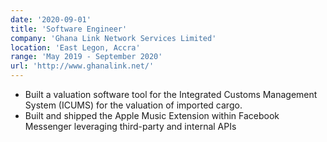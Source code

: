 ```yaml
---
date: '2020-09-01'
title: 'Software Engineer'
company: 'Ghana Link Network Services Limited'
location: 'East Legon, Accra'
range: 'May 2019 - September 2020'
url: 'http://www.ghanalink.net/'
---
```


- Built a valuation software tool for the Integrated Customs Management System (ICUMS) for the valuation of imported cargo.
- Built and shipped the Apple Music Extension within Facebook Messenger leveraging third-party and internal APIs
